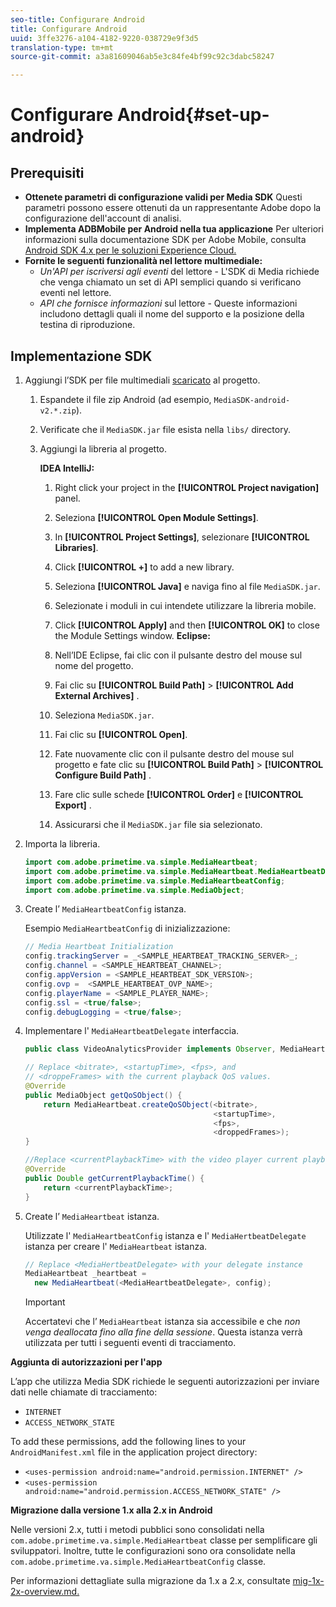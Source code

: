 ```yaml
---
seo-title: Configurare Android
title: Configurare Android
uuid: 3ffe3276-a104-4182-9220-038729e9f3d5
translation-type: tm+mt
source-git-commit: a3a81609046ab5e3c84fe4bf99c92c3dabc58247

---
```



# Configurare Android{#set-up-android}

## Prerequisiti

* **Ottenete parametri di configurazione validi per Media SDK** Questi parametri possono essere ottenuti da un rappresentante Adobe dopo la configurazione dell'account di analisi.
* **Implementa ADBMobile per Android nella tua applicazione** Per ulteriori informazioni sulla documentazione SDK per Adobe Mobile, consulta [Android SDK 4.x per le soluzioni Experience Cloud.](https://marketing.adobe.com/resources/help/en_US/mobile/android/)
* **Fornite le seguenti funzionalità nel lettore multimediale:**
   * *Un'API per iscriversi agli eventi* del lettore - L'SDK di Media richiede che venga chiamato un set di API semplici quando si verificano eventi nel lettore.
   * *API che fornisce informazioni* sul lettore - Queste informazioni includono dettagli quali il nome del supporto e la posizione della testina di riproduzione.

## Implementazione SDK

1. Aggiungi l’SDK per file multimediali [scaricato](/help/sdk-implement/download-sdks.md#download-2x-sdks) al progetto.

   1. Espandete il file zip Android (ad esempio, `MediaSDK-android-v2.*.zip`).
   1. Verificate che il `MediaSDK.jar` file esista nella `libs/` directory.

   1. Aggiungi la libreria al progetto.

      **IDEA IntelliJ:**

      1. Right click your project in the **[!UICONTROL Project navigation]** panel.
      1. Seleziona **[!UICONTROL Open Module Settings]**.
      1. In **[!UICONTROL Project Settings]**, selezionare **[!UICONTROL Libraries]**.

      1. Click **[!UICONTROL +]** to add a new library.
      1. Seleziona **[!UICONTROL Java]** e naviga fino al file `MediaSDK.jar`.

      1. Selezionate i moduli in cui intendete utilizzare la libreria mobile.
      1. Click **[!UICONTROL Apply]** and then **[!UICONTROL OK]** to close the Module Settings window.
      **Eclipse:**

      1. Nell’IDE Eclipse, fai clic con il pulsante destro del mouse sul nome del progetto.
      1. Fai clic su  **[!UICONTROL Build Path]** &gt; **[!UICONTROL Add External Archives]** .
      1. Seleziona `MediaSDK.jar`.
      1. Fai clic su **[!UICONTROL Open]**.
      1. Fate nuovamente clic con il pulsante destro del mouse sul progetto e fate clic su **[!UICONTROL Build Path]** &gt; **[!UICONTROL Configure Build Path]** .
      1. Fare clic sulle schede **[!UICONTROL Order]** e **[!UICONTROL Export]** .

      1. Assicurarsi che il `MediaSDK.jar` file sia selezionato.


1. Importa la libreria.

   ```java
   import com.adobe.primetime.va.simple.MediaHeartbeat; 
   import com.adobe.primetime.va.simple.MediaHeartbeat.MediaHeartbeatDelegate; 
   import com.adobe.primetime.va.simple.MediaHeartbeatConfig; 
   import com.adobe.primetime.va.simple.MediaObject; 
   ```

1. Create l’ `MediaHeartbeatConfig` istanza.

   Esempio `MediaHeartbeatConfig` di inizializzazione:

   ```java
   // Media Heartbeat Initialization 
   config.trackingServer = _<SAMPLE_HEARTBEAT_TRACKING_SERVER>_; 
   config.channel = <SAMPLE_HEARTBEAT_CHANNEL>; 
   config.appVersion = <SAMPLE_HEARTBEAT_SDK_VERSION>; 
   config.ovp =  <SAMPLE_HEARTBEAT_OVP_NAME>; 
   config.playerName = <SAMPLE_PLAYER_NAME>; 
   config.ssl = <true/false>; 
   config.debugLogging = <true/false>; 
   ```

1. Implementare l' `MediaHeartbeatDelegate` interfaccia.

   ```java
   public class VideoAnalyticsProvider implements Observer, MediaHeartbeatDelegate{}
   ```

   ```java
   // Replace <bitrate>, <startupTime>, <fps>, and  
   // <droppeFrames> with the current playback QoS values.  
   @Override 
   public MediaObject getQoSObject() { 
       return MediaHeartbeat.createQoSObject(<bitrate>,  
                                             <startupTime>,  
                                             <fps>,  
                                             <droppedFrames>); 
   } 
   
   //Replace <currentPlaybackTime> with the video player current playback time 
   @Override 
   public Double getCurrentPlaybackTime() { 
       return <currentPlaybackTime>; 
   }
   ```

1. Create l’ `MediaHeartbeat` istanza.

   Utilizzate l' `MediaHeartbeatConfig` istanza e l' `MediaHertbeatDelegate` istanza per creare l' `MediaHeartbeat` istanza.

   ```java
   // Replace <MediaHertbeatDelegate> with your delegate instance 
   MediaHeartbeat _heartbeat =  
     new MediaHeartbeat(<MediaHeartbeatDelegate>, config);
   ```

   >[!IMPORTANT]
   >
   >Accertatevi che l’ `MediaHeartbeat` istanza sia accessibile e che *non venga deallocata fino alla fine della sessione*. Questa istanza verrà utilizzata per tutti i seguenti eventi di tracciamento.

**Aggiunta di autorizzazioni per l'app**

L’app che utilizza Media SDK richiede le seguenti autorizzazioni per inviare dati nelle chiamate di tracciamento:

* `INTERNET`
* `ACCESS_NETWORK_STATE`

To add these permissions, add the following lines to your `AndroidManifest.xml` file in the application project directory:

* `<uses-permission android:name="android.permission.INTERNET" />`
* `<uses-permission android:name="android.permission.ACCESS_NETWORK_STATE" />`

**Migrazione dalla versione 1.x alla 2.x in Android**

Nelle versioni 2.x, tutti i metodi pubblici sono consolidati nella `com.adobe.primetime.va.simple.MediaHeartbeat` classe per semplificare gli sviluppatori. Inoltre, tutte le configurazioni sono ora consolidate nella `com.adobe.primetime.va.simple.MediaHeartbeatConfig` classe.

Per informazioni dettagliate sulla migrazione da 1.x a 2.x, consultate [mig-1x-2x-overview.md.](/help/sdk-implement/va-1x-to-2x/mig-1x-2x-overview.md)
